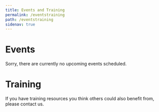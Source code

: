 ```yaml
---
title: Events and Training
permalink: /eventstraining
path: /eventstraining
sidenav: true
---
```


# Events

Sorry, there are currently no upcoming events scheduled.

# Training

If you have training resources you think others could also benefit from, please contact us.